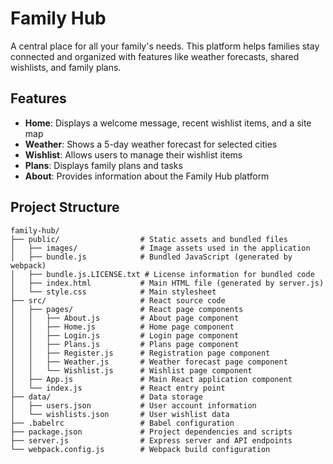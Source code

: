 # Family Hub

A central place for all your family's needs. This platform helps families stay connected and organized with features like weather forecasts, shared wishlists, and family plans.

## Features

- **Home**: Displays a welcome message, recent wishlist items, and a site map
- **Weather**: Shows a 5-day weather forecast for selected cities
- **Wishlist**: Allows users to manage their wishlist items
- **Plans**: Displays family plans and tasks
- **About**: Provides information about the Family Hub platform

## Project Structure

```
family-hub/
├── public/                  # Static assets and bundled files
│   ├── images/              # Image assets used in the application
│   ├── bundle.js            # Bundled JavaScript (generated by webpack)
│   ├── bundle.js.LICENSE.txt # License information for bundled code
│   ├── index.html           # Main HTML file (generated by server.js)
│   └── style.css            # Main stylesheet
├── src/                     # React source code
│   ├── pages/               # React page components
│   │   ├── About.js         # About page component
│   │   ├── Home.js          # Home page component
│   │   ├── Login.js         # Login page component
│   │   ├── Plans.js         # Plans page component
│   │   ├── Register.js      # Registration page component
│   │   ├── Weather.js       # Weather forecast page component
│   │   └── Wishlist.js      # Wishlist page component
│   ├── App.js               # Main React application component
│   └── index.js             # React entry point
├── data/                    # Data storage
│   ├── users.json           # User account information
│   └── wishlists.json       # User wishlist data
├── .babelrc                 # Babel configuration
├── package.json             # Project dependencies and scripts
├── server.js                # Express server and API endpoints
└── webpack.config.js        # Webpack build configuration
```


